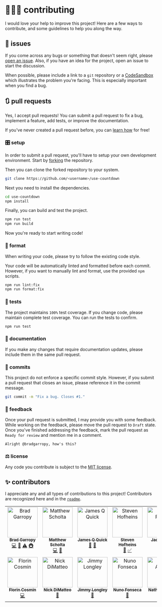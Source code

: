 # 👨🏼‍💻 contributing

I would love your help to improve this project! Here are a few ways to contribute, and some guidelines to help you along the way.

## 🐛 issues

If you come across any bugs or something that doesn't seem right, please [open an issue][issues]. Also, if you have an idea for the project, open an issue to start the discussion.

When possible, please include a link to a `git` repository or a [CodeSandbox][codesandbox] which illustrates the problem you're facing. This is especially important when you find a bug.

## 🔃 pull requests

Yes, I accept pull requests! You can submit a pull request to fix a bug, implement a feature, add tests, or improve the documentation.

If you've never created a pull request before, you can [learn how][kcd-pr] for free!

### 🎛 setup

In order to submit a pull request, you'll have to setup your own development environment. Start by [forking][fork] the repository.

Then you can clone the forked repository to your system.

```bash
git clone https://github.com/<username>/use-countdown
```

Next you need to install the dependencies.

```bash
cd use-countdown
npm install
```

Finally, you can build and test the project.

```bash
npm run test
npm run build
```

Now you're ready to start writing code!

### 💎 format

When writing your code, please try to follow the existing code style.

Your code will be automatically linted and formatted before each commit. However, if you want to manually lint and format, use the provided `npm` scripts.

```bash
npm run lint:fix
npm run format:fix
```

### 🧪 tests

The project maintains `100%` test coverage. If you change code, please maintain complete test coverage. You can run the tests to confirm.

```bash
npm run test
```

### 📖 documentation

If you make any changes that require documentation updates, please include them in the same pull request.

### 🔹 commits

This project do not enforce a specific commit style. However, if you submit a pull request that closes an issue, please reference it in the commit message.

```bash
git commit -m "Fix a bug. Closes #1."
```

### 💬 feedback

Once your pull request is submitted, I may provide you with some feedback. While working on the feedback, please move the pull request to `Draft` state. Once you've finished addressing the feedback, mark the pull request as `Ready for review` and mention me in a comment.

```
Alright @bradgarropy, how's this?
```

### ⚖ license

Any code you contribute is subject to the [MIT license][license].

## ✨ contributors

I appreciate any and all types of contributions to this project! Contributors are recognized here and in the [`readme`][contributors].

<!-- ALL-CONTRIBUTORS-LIST:START - Do not remove or modify this section -->
<!-- prettier-ignore-start -->
<!-- markdownlint-disable -->
<table>
  <tbody>
    <tr>
      <td align="center" valign="top" width="14.28%"><a href="https://bradgarropy.com"><img src="https://avatars.githubusercontent.com/u/11336745?v=4?s=100" width="100px;" alt="Brad Garropy"/><br /><sub><b>Brad Garropy</b></sub></a><br /><a href="https://github.com/bradgarropy/use-countdown/commits?author=bradgarropy" title="Code">💻</a> <a href="https://github.com/bradgarropy/use-countdown/commits?author=bradgarropy" title="Documentation">📖</a> <a href="https://github.com/bradgarropy/use-countdown/commits?author=bradgarropy" title="Tests">⚠️</a> <a href="#infra-bradgarropy" title="Infrastructure (Hosting, Build-Tools, etc)">🚇</a></td>
      <td align="center" valign="top" width="14.28%"><a href="https://www.mattscholta.com"><img src="https://avatars.githubusercontent.com/u/545829?v=4?s=100" width="100px;" alt="Matthew Scholta"/><br /><sub><b>Matthew Scholta</b></sub></a><br /><a href="https://github.com/bradgarropy/use-countdown/commits?author=visormatt" title="Code">💻</a> <a href="https://github.com/bradgarropy/use-countdown/commits?author=visormatt" title="Documentation">📖</a></td>
      <td align="center" valign="top" width="14.28%"><a href="http://jamesqquick.com"><img src="https://avatars.githubusercontent.com/u/5391915?v=4?s=100" width="100px;" alt="James Q Quick"/><br /><sub><b>James Q Quick</b></sub></a><br /><a href="#ideas-jamesqquick" title="Ideas, Planning, & Feedback">🤔</a> <a href="#userTesting-jamesqquick" title="User Testing">📓</a></td>
      <td align="center" valign="top" width="14.28%"><a href="http://stevencreates.tech"><img src="https://avatars.githubusercontent.com/u/37391025?v=4?s=100" width="100px;" alt="Steven Hofheins"/><br /><sub><b>Steven Hofheins</b></sub></a><br /><a href="#blog-StevenCreates" title="Blogposts">📝</a> <a href="#tutorial-StevenCreates" title="Tutorials">✅</a></td>
      <td align="center" valign="top" width="14.28%"><a href="http://fish.solar"><img src="https://avatars.githubusercontent.com/u/66899904?v=4?s=100" width="100px;" alt="Jack Reiker"/><br /><sub><b>Jack Reiker</b></sub></a><br /><a href="#ideas-rpxs" title="Ideas, Planning, & Feedback">🤔</a> <a href="#userTesting-rpxs" title="User Testing">📓</a></td>
      <td align="center" valign="top" width="14.28%"><a href="https://github.com/Mehdmhd"><img src="https://avatars.githubusercontent.com/u/40036740?v=4?s=100" width="100px;" alt="Mehdi Makhloufi"/><br /><sub><b>Mehdi Makhloufi</b></sub></a><br /><a href="#ideas-Mehdmhd" title="Ideas, Planning, & Feedback">🤔</a> <a href="#userTesting-Mehdmhd" title="User Testing">📓</a></td>
      <td align="center" valign="top" width="14.28%"><a href="https://github.com/SirIsaacNeutron"><img src="https://avatars.githubusercontent.com/u/36581033?v=4?s=100" width="100px;" alt="Daniel Badir"/><br /><sub><b>Daniel Badir</b></sub></a><br /><a href="https://github.com/bradgarropy/use-countdown/issues?q=author%3ASirIsaacNeutron" title="Bug reports">🐛</a> <a href="#ideas-SirIsaacNeutron" title="Ideas, Planning, & Feedback">🤔</a> <a href="#userTesting-SirIsaacNeutron" title="User Testing">📓</a></td>
    </tr>
    <tr>
      <td align="center" valign="top" width="14.28%"><a href="https://github.com/bboydflo"><img src="https://avatars.githubusercontent.com/u/2241459?v=4?s=100" width="100px;" alt="Florin Cosmin"/><br /><sub><b>Florin Cosmin</b></sub></a><br /><a href="https://github.com/bradgarropy/use-countdown/commits?author=bboydflo" title="Code">💻</a></td>
      <td align="center" valign="top" width="14.28%"><a href="http://nickdimatteo.com"><img src="https://avatars.githubusercontent.com/u/737188?v=4?s=100" width="100px;" alt="Nick DiMatteo"/><br /><sub><b>Nick DiMatteo</b></sub></a><br /><a href="https://github.com/bradgarropy/use-countdown/issues?q=author%3Andimatteo" title="Bug reports">🐛</a></td>
      <td align="center" valign="top" width="14.28%"><a href="http://jimmylongley.com"><img src="https://avatars.githubusercontent.com/u/1380097?v=4?s=100" width="100px;" alt="Jimmy Longley"/><br /><sub><b>Jimmy Longley</b></sub></a><br /><a href="#ideas-JLongley" title="Ideas, Planning, & Feedback">🤔</a></td>
      <td align="center" valign="top" width="14.28%"><a href="http://nunofonseca.net"><img src="https://avatars.githubusercontent.com/u/5241920?v=4?s=100" width="100px;" alt="Nuno Fonseca"/><br /><sub><b>Nuno Fonseca</b></sub></a><br /><a href="#ideas-nfplay" title="Ideas, Planning, & Feedback">🤔</a></td>
      <td align="center" valign="top" width="14.28%"><a href="https://github.com/narthur"><img src="https://avatars.githubusercontent.com/u/4655422?v=4?s=100" width="100px;" alt="Nathan Arthur"/><br /><sub><b>Nathan Arthur</b></sub></a><br /><a href="https://github.com/bradgarropy/use-countdown/issues?q=author%3Anarthur" title="Bug reports">🐛</a></td>
      <td align="center" valign="top" width="14.28%"><a href="https://github.com/msopacua"><img src="https://avatars.githubusercontent.com/u/144725145?v=4?s=100" width="100px;" alt="msopacua"/><br /><sub><b>msopacua</b></sub></a><br /><a href="https://github.com/bradgarropy/use-countdown/issues?q=author%3Amsopacua" title="Bug reports">🐛</a></td>
    </tr>
  </tbody>
</table>

<!-- markdownlint-restore -->
<!-- prettier-ignore-end -->

<!-- ALL-CONTRIBUTORS-LIST:END -->

[issues]: https://github.com/bradgarropy/use-countdown/issues
[codesandbox]: https://codesandbox.io
[kcd-pr]: https://egghead.io/courses/how-to-contribute-to-an-open-source-project-on-github
[license]: https://github.com/bradgarropy/use-countdown/blob/master/license
[fork]: https://github.com/bradgarropy/use-countdown/fork
[contributors]: https://github.com/bradgarropy/use-countdown#-contributors
